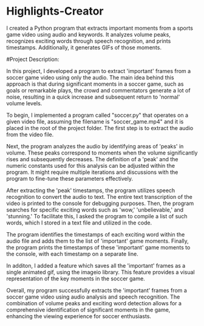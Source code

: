 # Highlights-Creator
I created a Python program that extracts important moments from a sports game video using audio and keywords. 
It analyzes volume peaks, recognizes exciting words through speech recognition, and prints timestamps. 
Additionally, it generates GIFs of those moments.

#Project Description:

In this project, I developed a program to extract 'important' frames from a soccer game video using only the audio. 
The main idea behind this approach is that during significant moments in a soccer game, such as goals or remarkable plays, the crowd and 
commentators generate a lot of noise, resulting in a quick increase and subsequent return to 'normal' volume levels.

To begin, I implemented a program called "soccer.py" that operates on a given video file, assuming the filename is "soccer_game.mp4" and 
it is placed in the root of the project folder. The first step is to extract the audio from the video file.

Next, the program analyzes the audio by identifying areas of 'peaks' in volume. These peaks correspond to moments when the volume significantly rises 
and subsequently decreases. The definition of a 'peak' and the numeric constants used for this analysis can be adjusted within the program. 
It might require multiple iterations and discussions with the program to fine-tune these parameters effectively.

After extracting the 'peak' timestamps, the program utilizes speech recognition to convert the audio to text. 
The entire text transcription of the video is printed to the console for debugging purposes. 
Then, the program searches for specific exciting words such as 'wow,' 'unbelievable,' and 'stunning.' To facilitate this,
I asked the program to compile a list of such words, which I stored in a text file and utilized in the code.

The program identifies the timestamps of each exciting word within the audio file and adds them to the list of 'important' game moments.
Finally, the program prints the timestamps of these 'important' game moments to the console, with each timestamp on a separate line.

In additon, I added a feature which saves all the 'important' frames as a single animated gif, using the imageio library. 
This feature provides a visual representation of the key moments in the soccer game.

Overall, my program successfully extracts the 'important' frames from a soccer game video using audio analysis and speech recognition. 
The combination of volume peaks and exciting word detection allows for a comprehensive identification of significant moments in the game,
enhancing the viewing experience for soccer enthusiasts.
